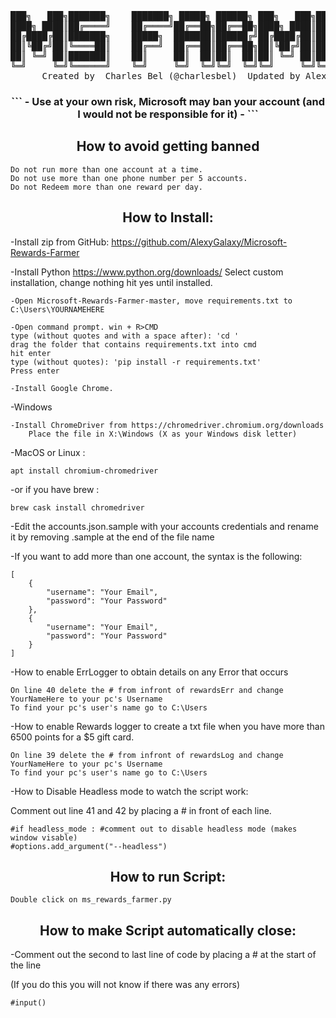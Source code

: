 <pre align="center">
███╗   ███╗███████╗    ███████╗ █████╗ ██████╗ ███╗   ███╗███████╗██████╗ 
████╗ ████║██╔════╝    ██╔════╝██╔══██╗██╔══██╗████╗ ████║██╔════╝██╔══██╗
██╔████╔██║███████╗    █████╗  ███████║██████╔╝██╔████╔██║█████╗  ██████╔╝
██║╚██╔╝██║╚════██║    ██╔══╝  ██╔══██║██╔══██╗██║╚██╔╝██║██╔══╝  ██╔══██╗
██║ ╚═╝ ██║███████║    ██║     ██║  ██║██║  ██║██║ ╚═╝ ██║███████╗██║  ██║
╚═╝     ╚═╝╚══════╝    ╚═╝     ╚═╝  ╚═╝╚═╝  ╚═╝╚═╝     ╚═╝╚══════╝╚═╝  ╚═╝
      Created by  Charles Bel (@charlesbel)  Updated by Alex V (@Alexy_Galaxy)   version 3.0
</pre>
<h3 align="center">
```
- Use at your own risk, Microsoft may ban your account (and I would not be responsible for it) -
```
</h3>
<h2 align="center">How to avoid getting banned</h2>

```
Do not run more than one account at a time.
Do not use more than one phone number per 5 accounts.
Do not Redeem more than one reward per day.
```

<h2 align="center">How to Install:</h2>

-Install zip from GitHub: https://github.com/AlexyGalaxy/Microsoft-Rewards-Farmer

-Install Python https://www.python.org/downloads/
	Select custom installation, change nothing hit yes until installed. 

```
-Open Microsoft-Rewards-Farmer-master, move requirements.txt to C:\Users\YOURNAMEHERE

-Open command prompt. win + R>CMD
type (without quotes and with a space after): 'cd ' 
drag the folder that contains requirements.txt into cmd
hit enter
type (without quotes): 'pip install -r requirements.txt'
Press enter

-Install Google Chrome.
```
-Windows
```
-Install ChromeDriver from https://chromedriver.chromium.org/downloads
	Place the file in X:\Windows (X as your Windows disk letter)
```
-MacOS or Linux :
```
apt install chromium-chromedriver
```
-or if you have brew :
```
brew cask install chromedriver
```

-Edit the accounts.json.sample with your accounts credentials and rename it by removing .sample at the end of the file name


-If you want to add more than one account, the syntax is the following:
```
[
    {
        "username": "Your Email",
        "password": "Your Password"
    },
    {
        "username": "Your Email",
        "password": "Your Password"
    }
]
```


-How to enable ErrLogger to obtain details on any Error that occurs
```
On line 40 delete the # from infront of rewardsErr and change YourNameHere to your pc's Username
To find your pc's user's name go to C:\Users
```


-How to enable Rewards logger to create a txt file when you have more than 6500 points for a $5 gift card.
```
On line 39 delete the # from infront of rewardsLog and change YourNameHere to your pc's Username
To find your pc's user's name go to C:\Users
```


-How to Disable Headless mode to watch the script work:

Comment out line 41 and 42 by placing a # in front of each line.
```
#if headless_mode : #comment out to disable headless mode (makes window visable)
#options.add_argument("--headless")
```

<h2 align="center">How to run Script:</h2>

	Double click on ms_rewards_farmer.py

<h2 align="center">How to make Script automatically close:</h2>

-Comment out the second to last line of code by placing a # at the start of the line

(If you do this you will not know if there was any errors)
```
#input()
```
